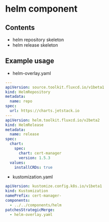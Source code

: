 # helm component

## Contents

- helm repository skeleton
- helm release skeleton

## Example usage

- helm-overlay.yaml

```yaml
---
apiVersion: source.toolkit.fluxcd.io/v1beta1
kind: HelmRepository
metadata:
  name: repo
spec:
  url: https://charts.jetstack.io
---
apiVersion: helm.toolkit.fluxcd.io/v2beta2
kind: HelmRelease
metadata:
  name: release
spec:
  chart:
    spec:
      chart: cert-manager
      version: 1.5.3
  values:
    installCRDs: true
```

- kustomization.yaml

```yaml
apiVersion: kustomize.config.k8s.io/v1beta1
kind: Kustomization
namePrefix: cert-manager-
components:
  - ../../components/helm
patchesStrategicMerge:
  - helm-overlay.yaml
```
